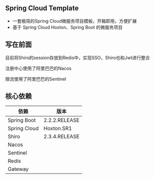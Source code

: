 ## Spring Cloud Template

- 一套极简的Spring Cloud微服务项目模板，开箱即用，方便扩展
- 基于 Spring Cloud Hoxton、Spring Boot 的微服务项目

## 写在前面

目前将Shiro的session存放到Redis中，实现SSO，Shiro也和Jwt进行整合

注册中心使用了阿里巴巴的Nacos

限流使用了阿里巴巴的Sentinel

## 核心依赖

| 依赖         | 版本          |
| ------------ | ------------- |
| Spring Boot  | 2.2.2.RELEASE |
| Spring Cloud | Hoxton.SR1    |
| Shiro        | 2.3.4.RELEASE |
| Nacos        |               |
| Sentinel     |               |
| Redis        |               |
| Gateway      |               |

